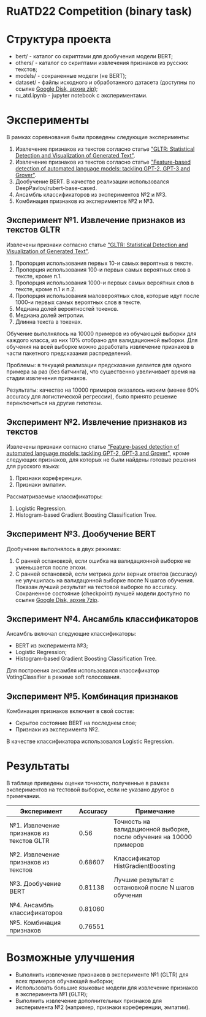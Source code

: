 # RuATD22 Competition (binary task)

# Структура проекта

* bert/  - каталог со скриптами для дообучения модели BERT;
* others/ - каталог со скриптами извлечения признаков из русcких текстов;
* models/ - сохраненные модели (не BERT);
* dataset/ - файлы исходного и обработанного датасета (доступны по ссылке [Google Disk, архив zip](https://drive.google.com/file/d/10OC2UdGLJXJ7Jf6QjrvxI6p_ujQU8UUC/view?usp=sharing));
* ru_atd.ipynb - jupyter notebook с экспериментами.

# Эксперименты

В рамках соревнования были проведены следующие эксперименты:

1. Извлечение признаков из текстов согласно статье ["GLTR: Statistical Detection and Visualization of Generated Text"](https://arxiv.org/abs/1906.04043).
2. Извлечение признаков из текстов согласно статье ["Feature-based detection of automated language models: tackling GPT-2, GPT-3 and Grover"](https://pubmed.ncbi.nlm.nih.gov/33954234/).
3. Дообучение BERT. В качестве реализации использовался DeepPavlov/rubert-base-cased.
4. Ансамбль классификаторов из экспериментов №2 и №3.
5. Комбинация признаков из экспериментов №2 и №3.

## Эксперимент №1. Извлечение признаков из текстов GLTR

Извлечены признаки согласно статье ["GLTR: Statistical Detection and Visualization of Generated Text"](https://arxiv.org/abs/1906.04043).

1. Пропорция использования первых 10-и самых вероятных в тексте.
2. Пропорция использования 100-и первых самых вероятных слов в тексте, кроме п.1.
3. Пропорция использования 1000-и первых самых вероятных слов в тексте, кроме п.1 и п.2.
4. Пропорция использования маловероятных слов, которые идут после 1000-и первых самых вероятных слов в тексте.
5. Медиана долей вероятностей токенов.
6. Медиана долей энтропии.
7. Длинна текста в токенах.

Обучение выполнялось на 10000 примеров из обучающей выборки для каждого класса, из них 10% отобрано для валидационной выборки. Для обучения на всей выборке можно доработать извлечение признаков в части пакетного предсказания распределений.

Проблемы: в текущей реализации предсказание делается для одного примера за раз (без батчинга), что существенно увеличивает время на стадии извлечения признаков.

Результаты: качество на 10000 примеров оказалось низким (менее 60% accuracy для логистической регрессии), было принято решение переключиться на другие гипотезы.

## Эксперимент №2. Извлечение признаков из текстов

Извлечены признаки согласно статье ["Feature-based detection of automated language models: tackling GPT-2, GPT-3 and Grover"](https://pubmed.ncbi.nlm.nih.gov/33954234/), кроме следующих признаков, для которых не были найдены готовые решения для русского языка:

1. Признаки кореференции.
2. Признаки эмпатии.

Рассматриваемые классификаторы:

1. Logistic Regression.
2. Histogram-based Gradient Boosting Classification Tree.

## Эксперимент №3. Дообучение BERT

Дообучение выполнялось в двух режимах:

1. С ранней остановкой, если ошибка на валидационной выборке не уменьшается после эпохи.
2. С ранней остановкой, если метрика доли верных ответов (accuracy) не улучшилась на валидацонной выборке после N шагов обучения. Показан лучший результат на тестовой выборке по accuracy. Сохраненное состояние (checkpoint) лучшей модели доступно по ссылке [Google Disk, архив 7zip](https://drive.google.com/file/d/1tItx8M08LinbIEWTBRo8jHIsl7aCK5wo/view?usp=sharing).

## Эксперимент №4. Ансамбль классификаторов

Ансамбль включал следующие классификаторы:

* BERT из эксперимента №3;
* Logistic Regression;
* Histogram-based Gradient Boosting Classification Tree.

Для построения ансамбля использовался классификатор VotingClassifier в режиме soft голосования.

## Эксперимент №5. Комбинация признаков

Комбинация признаков включает в свой состав:

* Скрытое состояние BERT на последнем слое;
* Признаки из эксперимента №2.

В качестве классификатора использовался Logistic Regression.

# Результаты

В таблице приведены оценки точности, полученные в рамках экспериментов на тестовой выборке, если не указано другое в примечании.

|               Эксперимент                | Accuracy |                             Примечание                              |
| ---------------------------------------- | -------- | ------------------------------------------------------------------- |
| №1. Извлечение признаков из текстов GLTR | 0.56     | Точность на валидационной выборке, после обучения на 10000 примеров |
| №2. Извлечение признаков из текстов      | 0.68607  | Классификатор HistGradientBoosting                                  |
| №3. Дообучение BERT                      | 0.81138  | Лучшие результат с остановкой после N шагов обучения                |
| №4. Ансамбль классификаторов             | 0.81060  |                                                                     |
| №5. Комбинация признаков                 | 0.76551  |                                                                     |

# Возможные улучшения

* Выполнить извлечение признаков в эксперименте №1 (GLTR) для всех примеров обучающей выборки;
* Использовать большие языковые модели для извлечение признаков в эксперимента №1 (GLTR);
* Выполнить извлечение дополнительных признаков для эксперимента №2 (например, признаки кореференции, эмпатии).
